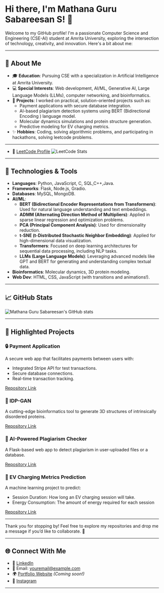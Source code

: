 # Hi there, I'm Mathana Guru Sabareesan S! 👋

Welcome to my GitHub profile! I'm a passionate Computer Science and Engineering (CSE-AI) student at Amrita University, exploring the intersection of technology, creativity, and innovation. Here's a bit about me:

---

## 🌟 About Me

- 🎓 **Education**: Pursuing CSE with a specialization in Artificial Intelligence at Amrita University.
- 💻 **Special Interests**: Web development, AI/ML, Generative AI, Large Language Models (LLMs), computer networking, and bioinformatics.
- 🚀 **Projects**: I worked on practical, solution-oriented projects such as:
  - Payment applications with secure database integration.
  - AI-based plagiarism detection systems using BERT (Bidirectional Encoding ) language model.
  - Molecular dynamics simulations and protein structure generation.
  - Predictive modeling for EV charging metrics.
- ✨ **Hobbies**: Coding, solving algorithmic problems, and participating in hackathons, solving leetcode problems.
  
---

- 🧮 [LeetCode Profile](https://leetcode.com/Mathan_09)
![LeetCode Stats](https://leetcard.jacoblin.cool/Mathan_09?theme=dark&font=JetBrains%20Mono)

---

## 🔧 Technologies & Tools

- **Languages**: Python, JavaScript, C, SQL,C++,Java.
- **Frameworks**: Flask, Node.js, Gradio.
- **Databases**: MySQL, MongoDB.
- **AI/ML**: 
  - **BERT (Bidirectional Encoder Representations from Transformers)**: Used for natural language understanding and text embeddings.
  - **ADMM (Alternating Direction Method of Multipliers)**: Applied in sparse linear regression and optimization problems.
  - **PCA (Principal Component Analysis)**: Used for dimensionality reduction.
  - **t-SNE (t-Distributed Stochastic Neighbor Embedding)**: Applied for high-dimensional data visualization.
  - **Transformers**: Focused on deep learning architectures for sequential data processing, including NLP tasks.
  - **LLMs (Large Language Models)**: Leveraging advanced models like GPT and BERT for generating and understanding complex textual data.
- **Bioinformatics**: Molecular dynamics, 3D protein modeling.
- **Web Dev**: HTML, CSS, JavaScript (with transitions and animations!).

---

## 📈 GitHub Stats

![Mathana Guru Sabareesan's GitHub stats](https://github-readme-stats.vercel.app/api?username=yourusername&show_icons=true&theme=radical)

---

## 📌 Highlighted Projects

### 🔒 Payment Application
A secure web app that facilitates payments between users with:
- Integrated Stripe API for test transactions.
- Secure database connections.
- Real-time transaction tracking.

[Repository Link](https://github.com/yourusername/payment_app)

### 🧬 IDP-GAN
A cutting-edge bioinformatics tool to generate 3D structures of intrinsically disordered proteins.

[Repository Link](https://github.com/yourusername/idpgan)

### 📄 AI-Powered Plagiarism Checker
A Flask-based web app to detect plagiarism in user-uploaded files or a database.

[Repository Link](https://github.com/yourusername/plagiarism_checker)

### 🔋 EV Charging Metrics Prediction
A machine learning project to predict:
- Session Duration: How long an EV charging session will take.
- Energy Consumption: The amount of energy required for each session

[Repository Link](https://github.com/yourusername/EV_Session_Duration_Prediction)

---

Thank you for stopping by! Feel free to explore my repositories and drop me a message if you’d like to collaborate. 🚀

---

## 🌐 Connect With Me

- 💼 [LinkedIn](https://www.linkedin.com/in/your-profile)
- 📧 Email: [youremail@example.com](mailto:youremail@example.com)
- 🌍 [Portfolio Website](https://yourportfolio.com) *(Coming soon!)*
- 📸 [Instagram](https://www.instagram.com/yourinstagramhandle)

---
